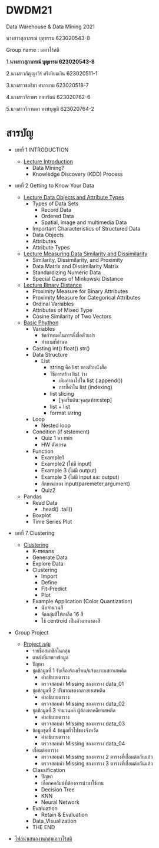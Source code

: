 # DWDM21
Data Warehouse &amp; Data Mining 2021

นางสาวสุภาภรณ์ บุตุธรรม 623020543-8

Group name : เอกาไร้สติ

1.**นางสาวสุภาภรณ์ บุตุธรรม 623020543-8**

2.นางสาวกัญญาวีร์ ศรีเทียมเงิน  623020511-1

3.นางสาวชลธิชา ศาลางาม 623020518-7

4.นางสาวจิราพร กลบรัตน์ 623020762-6

5.นางสาววิกานดา หงษ์บุญมี 623020764-2

# สารบัญ
* บทที่ 1 INTRODUCTION
  * [Lecture Introduction](https://github.com/Supaporn-Bututham/DWDM21/blob/main/Chapter1_DWDM21.pdf)
    * Data Mining?
    * Knowledge Discovery (KDD) Process
    
* บทที่ 2 Getting to Know Your Data
  * [Lecture Data Objects and Attribute Types](https://github.com/Supaporn-Bututham/DWDM21/blob/main/Chapter2_2.1.pdf)
    * Types of Data Sets
       * Record Data
       * Ordered Data
       * Spatial, image and multimedia Data
    * Important Characteristics of Structured Data
    * Data Objects
    * Attributes
    * Attribute Types
  * [Lecture Measuring Data Similarity and Dissimilarity](https://github.com/Supaporn-Bututham/DWDM21/blob/main/lecture_Chap2%20%E0%B9%80%E0%B8%9E%E0%B8%B4%E0%B9%88%E0%B8%A1%E0%B9%80%E0%B8%95%E0%B8%B4%E0%B8%A1.pdf)
    * Similarity, Dissimilarity, and Proximity
    * Data Matrix and Dissimilarity Matrix
    * Standardizing Numeric Data
    * Special Cases of Minkowski Distance
  * [Lecture Binary Distance](https://github.com/Supaporn-Bututham/DWDM21/blob/main/Chapter2_Binary%20Distance.pdf)
    * Proximity Measure for Binary Attributes
    * Proximity Measure for Categorical Attributes
    * Ordinal Variables
    * Attributes of Mixed Type
    * Cosine Similarity of Two Vectors
  * [Basic Phython](https://github.com/Supaporn-Bututham/DWDM21/blob/main/Data101(Chapter2).ipynb)
    * Variables
      * ข้อกำหนดในการตั้งชื่อตัวแปร
      * ทำตามที่กำนด
    * Casting int() float() str()
    * Data Structure
       * List
         * string คือ list ของตัวหนังสือ
         * วิธีการสร้าง list ว่าง
           * เติมค่าลงไปใน list (.append())
           * การชี้ค่าใน list (indexing)
         * list slicing
           * [จุดเริ่มต้น:จุดสุดท้าย:step]
         * list + list
         * format string
    * Loop
       * Nested loop
    * Condition (if ststement)
       * Quiz 1 หา min
       * HW ตัดเกรด
    * Function
       * Example1
       * Example2 (ไม่มี input)
       * Example 3 (ไม่มี output)
       * Example 3 (ไม่มี input และ output)
       * ลักษณะของ input(paremeter,argument)
       * Quiz2
  * Pandas
    * Read Data
        * .head() .tail()
    * Boxplot
    * Time Series Plot



* บทที่ 7 Clustering
  * [Clustering](https://github.com/Supaporn-Bututham/DWDM21/blob/main/Chap8_Clustering.ipynb)
    * K-means
     * Generate Data
     * Explore Data
     * Clustering
        * Import
        * Define
        * Fit-Predict
        * Plot
    * Example Application (Color Quantization)
      * นับจำนวนสี
      * จัดกลุ่มสีให้เหลือ 16 สี
      * ใช้ centroid เป็นตัวแทนของสี
* Group Project
  * [Project กลุ่ม](https://github.com/Supaporn-Bututham/DWDM21/blob/main/Project_DWDM.ipynb)
      * รายชื่อสมาชิกในกลุ่ม
      * แหล่งที่มาของข้อมูล
      * ปัญหา
      * ชุดข้อมูลที่ 1 รับเรื่องร้องเรียน/แจ้งเบาะแสยาเสพติด
        * คำอธิบายตาราง
        * ตรวจสอบค่า Missing ของตาราง data_01
      * ชุดข้อมูลที่ 2 ปริมาณของกลางยาเสพติด
        * คำอธิบายตาราง
        * ตรวจสอบค่า Missing ของตาราง data_02
      * ชุดข้อมูลที่ 3 จำนวนคดี ผู้ต้องหาคดียาเสพติด
        * คำอธิบายตาราง
        * ตรวจสอบค่า Missing ของตาราง data_03
      * ข้อมูลชุดที่ 4 ข้อมูลทั่วไปของจังหวัด
        * คำอธิบายตาราง
        * ตรวจสอบค่า Missing ของตาราง data_04
      * เชื่อมต่อตาราง
        * ตรวจสอบค่า Missing ของตาราง 2 ตารางที่เชื่อมต่อกันแล้ว
        * ตรวจสอบค่า Missing ของตาราง 3 ตารางที่เชื่อมต่อกันแล้ว
      * Classification
        * ปัญหา
        * เลือกคอลัมน์ที่ต้องการนำมาใช้งาน
        * Decision Tree
        * KNN
        * Neural Network
      * Evaluation
        * Retain & Evaluation
      * Data_Visualization
      * THE END
* [ไฟล์นำเสนองานกลุ่มเอกาไร้สติ](https://github.com/Supaporn-Bututham/DWDM21/blob/main/Group-Project.pdf)
